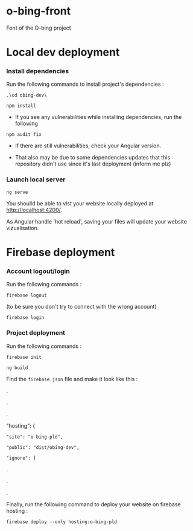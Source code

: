 # o-bing-front

Font of the O-bing project

# Local dev deployment

### Install dependencies

Run the following commands to install project's dependencies :

```
.\cd obing-dev\
```

```
npm install
```

- If you see any vulnerabilities while installing dependencies, run the following 
```
npm audit fix
```

- If there are still vulnerabilities, check your Angular version.

- That also may be due to some dependencies updates that this repository didn't use since it's last deployment (inform me plz)

### Launch local server

```
ng serve
```

You shoulld be able to vist your website locally deployed at [http://localhost:4200/](http://localhost:4200/).

As Angular handle 'hot reload', saving your files will update your website vizualisation.

# Firebase deployment

### Account logout/login

Run the following commands :

```
firebase logout
```
(to be sure you don't try to connect with the wrong account)

```firebase login```

### Project deployment

Run the following commands :

```
firebase init
```

```
ng build
```

Find the ```firebase.json``` file and make it look like this :

.

.

.

 "hosting": {
 
    "site": "o-bing-pld",
    
    "public": "dist/obing-dev",
    
    "ignore": [
    
.

.

.


Finally, run the following command to deploy your website on firebase hosting :

```
firebase deploy --only hosting:o-bing-pld
```
